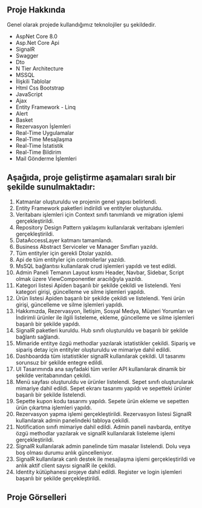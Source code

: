 <h2>Proje Hakkında</h2>
<p>
  Genel olarak projede kullandığımız teknolojiler şu şekildedir.
  <ul>
    <li>AspNet Core 8.0</li>
    <li>Asp.Net Core Api</li>
    <li>SignalR</li>
    <li>Swagger</li>
    <li>Dto</li>
    <li>N Tier Architecture</li>
    <li>MSSQL</li>
    <li>İlişkili Tablolar</li>
    <li>Html Css Bootstrap</li>
    <li>JavaScript</li>
    <li>Ajax</li>
    <li>Entity Framework - Linq</li>
    <li>Alert</li>
    <li>Basket</li>
    <li>Rezervasyon İşlemleri</li>
    <li>Real-Time Uygulamalar</li>
    <li>Real-Time Mesajlaşma</li>
    <li>Real-Time İstatistik</li>
    <li>Real-Time Bildirim</li>
    <li>Mail Gönderme İşlemleri</li>
  </ul>
<h2>Aşağıda, proje geliştirme aşamaları sıralı bir şekilde sunulmaktadır:</h2>
<ol>
  <li>Katmanlar oluşturuldu ve projenin genel yapısı belirlendi.</li>
  <li>Entity Framework paketleri indirildi ve entityler oluşturuldu.</li>
  <li>Veritabanı işlemleri için Context sınıfı tanımlandı ve migration işlemi gerçekleştirildi.</li>
  <li>Repository Design Pattern yaklaşımı kullanılarak veritabanı işlemleri gerçekleştirildi.</li>
  <li>DataAccessLayer katmanı tamamlandı.</li>
  <li>Business Abstract Serviceler ve Manager Sınıfları yazıldı.</li>
  <li>Tüm entityler için gerekli Dtolar yazıldı.</li>
  <li>Api de tüm entityler için controllerlar yazıldı. </li>
  <li>MsSQL bağlantısı kullanılarak crud işlemleri yapıldı ve test edildi.</li>
  <li>Admin Paneli Temanın Layout kısmı Header, Navbar, Sidebar, Script olmak üzere ViewComponentler aracılığıyla yazıldı.</li>
  <li>Kategori listesi Apiden başarılı bir şekilde çekildi ve listelendi. Yeni kategori girişi, güncelleme ve silme işlemleri yapıldı.</li>
  <li>Ürün listesi Apiden başarılı bir şekilde çekildi ve listelendi. Yeni ürün girişi, güncelleme ve silme işlemleri yapıldı.</li>
  <li>Hakkımızda, Rezervasyon, İletişim, Sosyal Medya, Müşteri Yorumları ve İndirimli ürünler ile ilgili listeleme, ekleme, güncelleme ve silme işlemleri başarılı bir şekilde yapıldı.</li>
  <li>SignalR paketleri kuruldu. Hub sınıfı oluşturuldu ve başarılı bir şekilde bağlantı sağlandı.</li>
  <li>Mimaride entitye özgü methodlar yazılarak istatistikler çekildi. Sipariş ve sipariş detay için entityler oluşturuldu ve mimariye dahil edildi.</li>
  <li>Dashboardda tüm istatistikler signalR kullanılarak çekildi. UI tasarımı sorunsuz bir şekilde entegre edildi.</li>
  <li>UI Tasarımında ana sayfadaki tüm veriler API kullanılarak dinamik bir şekilde veritabanından çekildi.</li>
  <li>Menü sayfası oluşturuldu ve ürünler listelendi. Sepet sınıfı oluşturularak mimariye dahil edildi. Sepet ekranı tasarımı yapıldı ve sepetteki ürünler başarılı bir şekilde listelendi.</li>
  <li>Sepette kupon kodu tasarımı yapıldı. Sepete ürün ekleme ve sepetten ürün çıkartma işlemleri yapıldı.</li>
  <li>Rezervasyon yapma işlemi gerçekleştirildi. Rezervasyon listesi SignalR kullanılarak admin panelindeki tabloya çekildi.</li>
  <li>Notification sınıfı mimariye dahil edildi. Admin paneli navbarda, entitye özgü methodlar yazılarak ve signalR kullanılarak listeleme işlemi gerçekleştirildi.</li>
  <li>SignalR kullanılarak admin panelinde tüm masalar listelendi. Dolu veya boş olması durumu anlık güncelleniyor.</li>
  <li>SignalR kullanılarak canlı destek ile mesajlaşma işlemi gerçekleştirildi ve anlık aktif client sayısı signalR ile çekildi.</li>
  <li>Identity kütüphanesi projeye dahil edildi. Register ve login işlemleri başarılı bir şekilde gerçekleştirildi.</li>
</ol>
<h2>Proje Görselleri</h2>

